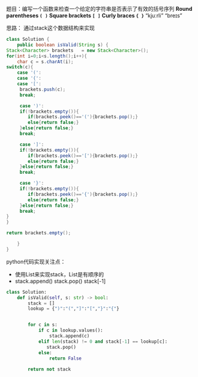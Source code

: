 题目：编写一个函数来检查一个给定的字符串是否表示了有效的括号序列
**Round parentheses `( )`**
**Square brackets `[ ]`**
**Curly braces `{ }`**   “kjuːrli”   “breɪs”

思路： 通过stack这个数据结构来实现

```java
class Solution {
    public boolean isValid(String s) {
Stack<Character> brackets   = new Stack<Character>();
for(int i=0;i<s.length();i++){
    char c = s.charAt(i);
switch(c){
    case '(':
    case '{':
    case '[':
     brackets.push(c);
     break;

     case ')':
     if(!brackets.empty()){
        if(brackets.peek()=='('){brackets.pop();}
        else{return false;}
     }else{return false;}
     break;

     case ']':
     if(!brackets.empty()){
        if(brackets.peek()=='['){brackets.pop();}
        else{return false;}
     }else{return false;}
     break;

     case '}':
     if(!brackets.empty()){
        if(brackets.peek()=='{'){brackets.pop();}
        else{return false;}
     }else{return false;}
     break;
}
}

return brackets.empty();

    }
}
```

python代码实现关注点：
- 使用List来实现stack，List是有顺序的
- stack.append() stack.pop()  stack[-1]
```python
class Solution:
    def isValid(self, s: str) -> bool:
        stack = []
        lookup = {")":"(","]":"[","}":"{"}


        for c in s:
            if c in lookup.values():
                stack.append(c)
            elif len(stack) != 0 and stack[-1] == lookup[c]:
               stack.pop()
            else:
                return False
    
        return not stack
        
```

